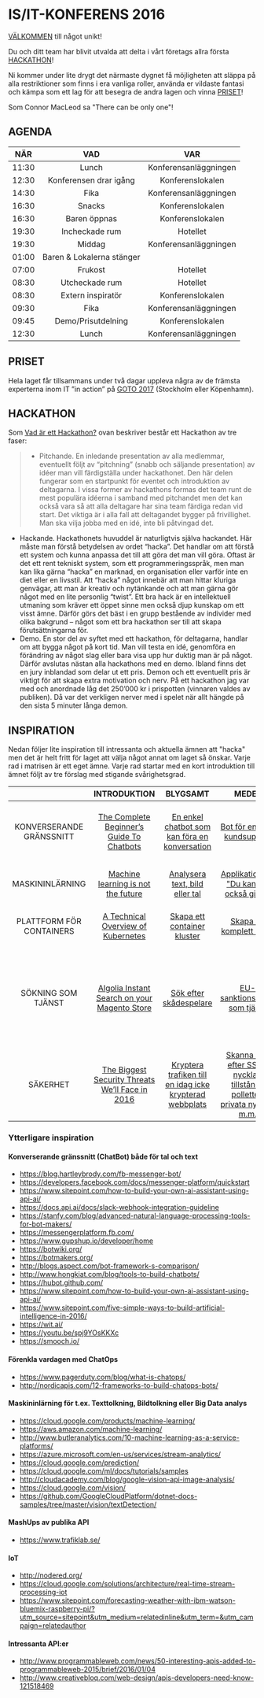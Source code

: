 # IS/IT-KONFERENS 2016

[VÄLKOMMEN](http://sproutvideo.com/videos/a09bd0bb1a1fefce28) till något unikt!

Du och ditt team har blivit utvalda att delta i vårt företags allra första [HACKATHON](http://www.digitaltransformering.se/vad-ar-ett-hackathon/)!

Ni kommer under lite drygt det närmaste dygnet få möjligheten att släppa på alla restriktioner som finns i era vanliga roller, använda er vildaste fantasi och kämpa som ett lag för att besegra de andra lagen och vinna [PRISET](https://github.com/guardian-framework/IS-IT-Konferens#priset)!

Som Connor MacLeod sa "There can be only one"!


## AGENDA
|     NÄR     |               VAD               |           VAR          |
|:-----------:|:-------------------------------:|:----------------------:|
|    11:30    |              Lunch              |  Konferensanläggningen |
|    12:30    |     Konferensen drar igång      |    Konferenslokalen    |
|    14:30    |               Fika              |  Konferensanläggningen |
|    16:30    |              Snacks             |    Konferenslokalen    |
|    16:30    |           Baren öppnas          |    Konferenslokalen    |
|    19:30    |         Incheckade   rum        |       Hotellet         |
|    19:30    |              Middag             |  Konferensanläggningen |
|    01:00    |    Baren & Lokalerna stänger    |                        |
|    07:00    |             Frukost             |        Hotellet        |
|    08:30    |          Utcheckade rum         |       Hotellet         |
|    08:30    |       Extern   inspiratör       |    Konferenslokalen    |
|    09:30    |               Fika              |  Konferensanläggningen |
|    09:45    |        Demo/Prisutdelning       |    Konferenslokalen    |
|    12:30    |             Lunch               |  Konferensanläggningen |

## PRISET
Hela laget får tillsammans under två dagar uppleva några av de främsta experterna inom IT ”in action” på [GOTO 2017]( https://gotocon.com/) (Stockholm eller Köpenhamn).

## HACKATHON
Som [Vad är ett Hackathon?](http://www.digitaltransformering.se/vad-ar-ett-hackathon/) ovan beskriver består ett Hackathon av tre faser:
> - Pitchande. En inledande presentation av alla medlemmar, eventuellt följt av “pitchning” (snabb och säljande presentation) av idéer man vill färdigställa under hackathonet. Den här delen fungerar som en startpunkt för eventet och introduktion av deltagarna. I vissa former av hackathons formas det team runt de mest populära idéerna i samband med pitchandet men det kan också vara så att alla deltagare har sina team färdiga redan vid start. Det viktiga är i alla fall att deltagandet bygger på frivillighet. Man ska vilja jobba med en idé, inte bli påtvingad det.
- Hackande. Hackathonets huvuddel är naturligtvis själva hackandet. Här måste man förstå betydelsen av ordet “hacka”. Det handlar om att förstå ett system och kunna anpassa det till att göra det man vill göra. Oftast är det ett rent tekniskt system, som ett programmeringsspråk, men man kan lika gärna “hacka” en marknad, en organisation eller varför inte en diet eller en livsstil.
Att “hacka” något innebär att man hittar kluriga genvägar, att man är kreativ och nytänkande och att man gärna gör något med en lite personlig “twist”. Ett bra hack är en intellektuell utmaning som kräver ett öppet sinne men också djup kunskap om ett visst ämne. Därför görs det bäst i en grupp bestående av individer med olika bakgrund – något som ett bra hackathon ser till att skapa förutsättningarna för.
- Demo. En stor del av syftet med ett hackathon, för deltagarna, handlar om att bygga något på kort tid. Man vill testa en idé, genomföra en förändring av något slag eller bara visa upp hur duktig man är på något. Därför avslutas nästan alla hackathons med en demo.
Ibland finns det en jury inblandad som delar ut ett pris. Demon och ett eventuellt pris är viktigt för att skapa extra motivation och nerv. På ett hackathon jag var med och anordnade låg det 250’000 kr i prispotten (vinnaren valdes av publiken). Då var det verkligen nerver med i spelet när allt hängde på den sista 5 minuter långa demon.


## INSPIRATION
Nedan följer lite inspiration till intressanta och aktuella ämnen att "hacka" men det är helt fritt för laget att välja något annat om laget så önskar. Varje rad i matrisen är ett eget ämne. Varje rad startar med en kort introduktion till ämnet följt av tre förslag med stigande svårighetsgrad.

|                                   | INTRODUKTION | BLYGSAMT | MEDEL | UTMANANDE |
|:---------------------------------:|:--------:|:--------:|:-----:|:---------:|
| KONVERSERANDE GRÄNSSNITT          | [The Complete Beginner’s Guide To Chatbots](https://chatbotsmagazine.com/the-complete-beginner-s-guide-to-chatbots-8280b7b906ca#.5wvxm2amn) | [En enkel chatbot som kan föra en konversation](http://rebot.me/mickey) | [Bot för enklare kundsupport](https://docs.api.ai/docs/guidelines-online-store-support-agent) | [Facebook Messenger som UI till oinloggad anmälan via API](https://github.com/hunkim/Wit-Facebook) |
| MASKININLÄRNING                   | [Machine learning is not the future](https://youtu.be/3dXQxSI3XDY) | [Analysera text, bild eller tal](https://cloud.google.com/blog/big-data/2016/09/experience-googles-machine-learning-on-your-own-images-voice-and-text) | [Applikation för "Du kanske också gillar"](https://blog.intercom.com/machine-learning-way-easier-than-it-looks/) | [Maskinellt indentifiera kroppsdelar i en bild](https://www.oreilly.com/learning/dive-into-tensorflow-with-linux) |
| PLATTFORM FÖR CONTAINERS | [A Technical Overview of Kubernetes](https://youtu.be/WwBdNXt6wO4) | [Skapa ett container kluster](https://deis.com/blog/2016/first-kubernetes-cluster-gke/) | [Skapa en komplett PaaS](https://deis.com/blog/2016/production-deis-workflow-google-container-engine-pt2/) | [Skapa en komplett PaaS som autoskalar](https://cloud.google.com/compute/docs/autoscaler/) |
| SÖKNING SOM TJÄNST         | [Algolia Instant Search on your Magento Store](https://youtu.be/DUuv9ALS5cM) | [Sök efter skådespelare](https://www.algolia.com/doc/guides/getting-started/quick-start) | [EU-sanktionslistan som tjänst](http://www.fi.se/Tillsyn/Sanktioner/EU-sanktioner/) | [Utöka tjänsten för yrkeskod med en feedback loop för kontinuerliga förbättringar utifrån faktiskt val i träfflistan](https://www.codementor.io/php/tutorial/how-to-build-a-search-engine-algolia) |
| SÄKERHET  | [The Biggest Security Threats We’ll Face in 2016](https://www.wired.com/2016/01/the-biggest-security-threats-well-face-in-2016/) | [Kryptera trafiken till en idag icke krypterad webbplats](https://kryptera.se/gratis-ssl-certifikat-fran-lets-encrypt/) | [Skanna kod efter SSH-nycklar, tillstånds polletter, privata nycklar m.m.](https://thoughtworks.github.io/talisman/) | [Maskinellt bedöma om en uppladdad bild är manipulerad](https://photography.tutsplus.com/articles/fakes-frauds-and-forgeries-how-to-detect-image-manipulation--cms-22230) |

### Ytterligare inspiration

#### Konverserande gränssnitt (ChatBot) både för tal och text
-	https://blog.hartleybrody.com/fb-messenger-bot/
-	https://developers.facebook.com/docs/messenger-platform/quickstart
-	https://www.sitepoint.com/how-to-build-your-own-ai-assistant-using-api-ai/ 
-	https://docs.api.ai/docs/slack-webhook-integration-guideline 
-	https://stanfy.com/blog/advanced-natural-language-processing-tools-for-bot-makers/ 
-	https://messengerplatform.fb.com/
-	https://www.gupshup.io/developer/home
-	https://botwiki.org/
-	https://botmakers.org/
-	http://blogs.aspect.com/bot-framework-s-comparison/
-	http://www.hongkiat.com/blog/tools-to-build-chatbots/ 
-	https://hubot.github.com/
-	https://www.sitepoint.com/how-to-build-your-own-ai-assistant-using-api-ai/ 
-	https://www.sitepoint.com/five-simple-ways-to-build-artificial-intelligence-in-2016/ 
-	https://wit.ai/ 
-	https://youtu.be/spj9YOsKKXc 
-	https://smooch.io/ 

#### Förenkla vardagen med ChatOps
-	https://www.pagerduty.com/blog/what-is-chatops/ 
-	http://nordicapis.com/12-frameworks-to-build-chatops-bots/

#### Maskininlärning för t.ex. Texttolkning, Bildtolkning eller Big Data analys
-	https://cloud.google.com/products/machine-learning/
-	https://aws.amazon.com/machine-learning/
-	http://www.butleranalytics.com/10-machine-learning-as-a-service-platforms/
-	https://azure.microsoft.com/en-us/services/stream-analytics/
-	https://cloud.google.com/prediction/ 
-	https://cloud.google.com/ml/docs/tutorials/samples
-	http://cloudacademy.com/blog/google-vision-api-image-analysis/
-	https://cloud.google.com/vision/
-	https://github.com/GoogleCloudPlatform/dotnet-docs-samples/tree/master/vision/textDetection/

#### MashUps av publika API
-	https://www.trafiklab.se/

#### IoT
-	http://nodered.org/
-	https://cloud.google.com/solutions/architecture/real-time-stream-processing-iot
-	https://www.sitepoint.com/forecasting-weather-with-ibm-watson-bluemix-raspberry-pi/?utm_source=sitepoint&utm_medium=relatedinline&utm_term=&utm_campaign=relatedauthor 

#### Intressanta API:er
-	http://www.programmableweb.com/news/50-interesting-apis-added-to-programmableweb-2015/brief/2016/01/04 
-	http://www.creativebloq.com/web-design/apis-developers-need-know-121518469 

